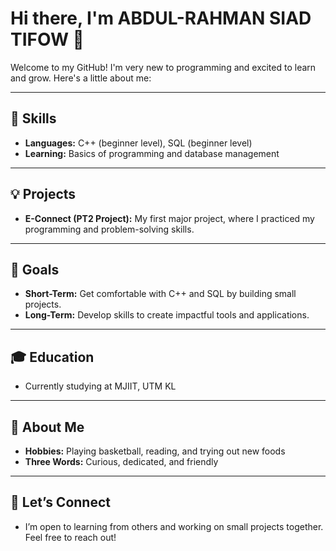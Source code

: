 # Hi there, I'm ABDUL-RAHMAN SIAD TIFOW 👋

Welcome to my GitHub! I'm very new to programming and excited to learn and grow. Here's a little about me:

---

## 🚀 Skills

- **Languages:** C++ (beginner level), SQL (beginner level)
- **Learning:** Basics of programming and database management

---

## 💡 Projects

- **E-Connect (PT2 Project):** My first major project, where I practiced my programming and problem-solving skills.

---

## 🎯 Goals

- **Short-Term:** Get comfortable with C++ and SQL by building small projects.
- **Long-Term:** Develop skills to create impactful tools and applications.

---

## 🎓 Education

- Currently studying at MJIIT, UTM KL

---

## 🏀 About Me

- **Hobbies:** Playing basketball, reading, and trying out new foods
- **Three Words:** Curious, dedicated, and friendly

---

## 🤝 Let’s Connect

- I’m open to learning from others and working on small projects together. Feel free to reach out!
